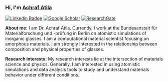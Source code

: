 <!-- https://javascript.plainenglish.io/how-to-create-an-awesome-github-profile-readme-a474d5b45645 -->
### Hi, I'm <a href="https://www.aatila.com/" target="_blank">Achraf Atila</a> </samp>

[![Linkedin Badge](https://img.shields.io/badge/-LinkedIn-0e76a8?style=flat-square&logo=Linkedin&logoColor=white)](https://www.linkedin.com/in/achrafatila/)
[![Google Scholar](https://img.shields.io/badge/Google%20Scholar-4285F4?style=flat-square&logo=google-scholar&logoColor=white)](https://scholar.google.com/citations?user=TTAujLUAAAAJ&hl=en)
[![ResearchGate](https://img.shields.io/badge/ResearchGate-00CCBB?style=flat-square&logo=ResearchGate&logoColor=white)](https://www.researchgate.net/profile/Achraf_Atila)

**About me:** 
I am Dr. Achraf Atila. Currently, I work at the Bundesanstalt für Materialforschung und -prüfung in Berlin on atomistic simulations of inorganic glasses.
I am a computational material scientist focusing on amorphous materials. I am strongly interested in the relationship between composition and physical properties of glasses. 

**Research interests:** My research interests lie at the intersection of materials science and physics. Generally, I am interested in using atomistic simulations and data analysis tools to study and understand materials behavior under different conditions.
